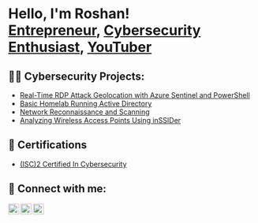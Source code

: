 <h1>Hello, I'm Roshan! <br/><a href="https://channelsincubator.com/">Entrepreneur</a>, <a href="https://www.linkedin.com/in/MohammedRoshanZameer/">Cybersecurity Enthusiast</a>, <a href="https://www.youtube.com/@rzyoutubeautomation">YouTuber</a></h1>

<h2>👨‍💻 Cybersecurity Projects:</h2>

- [Real-Time RDP Attack Geolocation with Azure Sentinel and PowerShell](https://github.com/roshanzameer01/RDPAttack-Monitoring-With-AzureSentinel)
- [Basic Homelab Running Active Directory](https://github.com/roshanzameer01/ActiveDirectoryLab)
- [Network Reconnaissance and Scanning](https://github.com/roshanzameer01/Network-Reconnaisance-and-Scanning)
- [Analyzing Wireless Access Points Using inSSIDer](https://github.com/roshanzameer01/AnalyzingWirelessAccessPoint)


<h2>📄 Certifications</h2>

- [(ISC)2 Certified In Cybersecurity](https://www.credly.com/badges/305e09f2-1bf7-4f70-a461-46f8a5c8b74b/public_url)
  

<h2> 🤳 Connect with me:</h2>

[<img align="left" alt="RoshanZameer | YouTube" width="22px" src="https://cdn.jsdelivr.net/npm/simple-icons@v3/icons/youtube.svg" />][youtube]
[<img align="left" alt="RoshanZameer | LinkedIn" width="22px" src="https://cdn.jsdelivr.net/npm/simple-icons@v3/icons/linkedin.svg" />][linkedin]
[<img align="left" alt="RoshanZameer | Instagram" width="22px" src="https://cdn.jsdelivr.net/npm/simple-icons@v3/icons/instagram.svg" />][instagram]

[youtube]: https://www.youtube.com/@rzyoutubeautomation/
[instagram]: https://www.instagram.com/roshanzameer.yt/
[linkedin]: https://www.linkedin.com/in/MohammedRoshanZameer/

